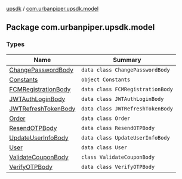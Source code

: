 [upsdk](../index.md) / [com.urbanpiper.upsdk.model](./index.md)

## Package com.urbanpiper.upsdk.model

### Types

| Name | Summary |
|---|---|
| [ChangePasswordBody](-change-password-body/index.md) | `data class ChangePasswordBody` |
| [Constants](-constants/index.md) | `object Constants` |
| [FCMRegistrationBody](-f-c-m-registration-body/index.md) | `data class FCMRegistrationBody` |
| [JWTAuthLoginBody](-j-w-t-auth-login-body/index.md) | `data class JWTAuthLoginBody` |
| [JWTRefreshTokenBody](-j-w-t-refresh-token-body/index.md) | `data class JWTRefreshTokenBody` |
| [Order](-order/index.md) | `data class Order` |
| [ResendOTPBody](-resend-o-t-p-body/index.md) | `data class ResendOTPBody` |
| [UpdateUserInfoBody](-update-user-info-body/index.md) | `data class UpdateUserInfoBody` |
| [User](-user/index.md) | `data class User` |
| [ValidateCouponBody](-validate-coupon-body/index.md) | `class ValidateCouponBody` |
| [VerifyOTPBody](-verify-o-t-p-body/index.md) | `data class VerifyOTPBody` |
